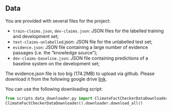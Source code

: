 ## Data

You are provided with several files for the project:

- `train-claims.json`, `dev-claims.json`: JSON files for the labelled training and development set;
- `test-claims-unlabelled`.json: JSON file for the unlabelled test set;
- `evidence.json`: JSON file containing a large number of evidence passages (i.e. the “knowledge source”);
- `dev-claims-baseline.json`: JSON file containing predictions of a baseline system on the development set;

The evidence.json file is too big (174.2MB) to upload via github. Please download it from the following google drive [link](https://drive.google.com/file/d/1JlUzRufknsHzKzvrEjgw8D3n_IRpjzo6/view?usp=sharing).

You can use the following downloading script:

```python
from scripts.data_downloader.py import ClimateFactCheckerDataDownloader
ClimateFactCheckerDataDownloader().downloader.download_all()
```

